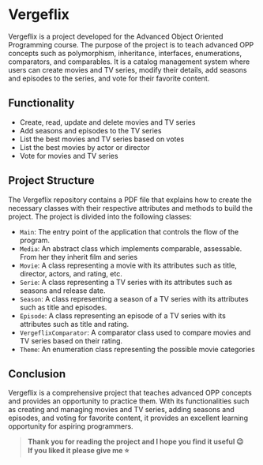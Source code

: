# Vergeflix

Vergeflix is a project developed for the Advanced Object Oriented Programming course. The purpose of the project is to teach advanced OPP concepts such as polymorphism, inheritance, interfaces, enumerations, comparators, and comparables. It is a catalog management system where users can create movies and TV series, modify their details, add seasons and episodes to the series, and vote for their favorite content.

## Functionality

-   Create, read, update and delete movies and TV series
-   Add seasons and episodes to the TV series
-   List the best movies and TV series based on votes
-   List the best movies by actor or director
-   Vote for movies and TV series

## Project Structure

The Vergeflix repository contains a PDF file that explains how to create the necessary classes with their respective attributes and methods to build the project. The project is divided into the following classes:

-   `Main`: The entry point of the application that controls the flow of the program.
- `Media`: An abstract class which implements comparable, assessable. From her they inherit film and series
-   `Movie`: A class representing a movie with its attributes such as title, director, actors, and rating, etc.
-   `Serie`: A class representing a TV series with its attributes such as  seasons and release date.
-   `Season`: A class representing a season of a TV series with its attributes such as title and episodes.
-   `Episode`: A class representing an episode of a TV series with its attributes such as title and rating.
-   `VergeflixComparator`: A comparator class used to compare movies and TV series based on their rating.
-   `Theme`: An enumeration class representing the possible movie categories

## Conclusion

Vergeflix is a comprehensive project that teaches advanced OPP concepts and provides an opportunity to practice them. With its functionalities such as creating and managing movies and TV series, adding seasons and episodes, and voting for favorite content, it provides an excellent learning opportunity for aspiring programmers.

> **Thank you for reading the project and I hope you find it useful 😉 <br>
> If you liked it please give me ⭐️**
